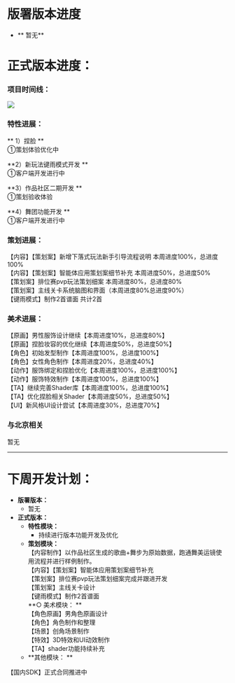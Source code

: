 # 版署版本进度
+ ** 暂无**

# 正式版本进度：
### 项目时间线：
![](https://cdn.nlark.com/yuque/0/2025/png/12926950/1739611055467-afb537e0-6d33-4cbb-bfaa-e1dc5d0110c1.png)

### 特性进展：   
** 1）捏脸 **         
①策划体验优化中          
  
**2）新玩法键雨模式开发        **  
①客户端开发进行中          
  
**3）作品社区二期开发        **  
①策划验收体验          
  
**4）舞团功能开发        **  
①客户端开发进行中      

### 策划进展：
 【内容】【策划案】新增下落式玩法新手引导流程说明 本周进度100%，总进度100%          
【内容】【策划案】智能体应用策划案细节补充 本周进度50%，总进度50%          
【策划案】排位赛pvp玩法策划细案 本周进度80%，总进度80%          
【策划案】主线关卡系统脑图和界面（本周进度80%总进度90%）          
【键雨模式】制作2首谱面 共计2首          

### 美术进展：
 【原画】男性服饰设计继续【本周进度10%，总进度80%】          
【原画】捏脸妆容的优化继续【本周进度50%，总进度50%】          
【角色】初始发型制作【本周进度100%，总进度100%】          
【角色】女性角色制作【本周进度20%，总进度40%】          
【动作】服饰绑定和捏脸优化【本周进度100%，总进度100%】          
【动作】服饰特效制作【本周进度100%，总进度100%】          
【TA】继续完善Shader库【本周进度100%，总进度100%】          
【TA】优化捏脸相关Shader【本周进度50%，总进度50%】          
【UI】新风格UI设计尝试【本周进度30%，总进度70%】     

###  与北京相关                       
暂无 

---

# 下周开发计划：
+ **版署版本：**
    -   暂无
+ **正式版本：**
    - **特性模块：**
        *  持续进行版本功能开发及优化
    - **策划模块：**  
 【内容制作】以作品社区生成的歌曲+舞步为原始数据，跑通舞美运镜使用流程并进行样例制作。          
【内容】【策划案】智能体应用策划案细节补充          
【策划案】排位赛pvp玩法策划细案完成并跟进开发          
【策划案】主线关卡设计          
【键雨模式】制作2首谱面          
**○ 美术模块：    **      
【角色原画】男角色原画设计          
【角色】角色制作和整理          
【场景】创角场景制作          
【特效】3D特效和UI动效制作          
【TA】shader功能持续补充       
    - **其他模块： **  

【国内SDK】正式合同推进中

